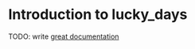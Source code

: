 # Introduction to lucky_days

TODO: write [great documentation](http://jacobian.org/writing/what-to-write/)
